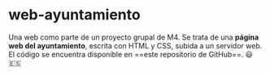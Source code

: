 # web-ayuntamiento
Una web como parte de un proyecto grupal de M4. Se trata de una **página web del ayuntamiento**, escrita con HTML y CSS, subida a un servidor web. El código se encuentra disponible en ==este repositorio de GitHub==. :smiley: :es:
